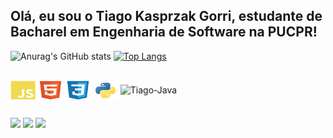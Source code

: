 ## Olá, eu sou o Tiago Kasprzak Gorri, estudante de Bacharel em Engenharia de Software na PUCPR!

![Anurag's GitHub stats](https://github-readme-stats.vercel.app/api?username=tiagogorridev&show_icons=true&theme=github_dark&hide_rank)
[![Top Langs](https://github-readme-stats.vercel.app/api/top-langs/?username=tiagogorridev&layout=donut&theme=github_dark )](https://github.com/anuraghazra/github-readme-stats)


<div style="display: inline_block"><br>
  <img align="center" alt="Tiago-Js" height="30" width="40" src="https://raw.githubusercontent.com/devicons/devicon/master/icons/javascript/javascript-plain.svg">
  <img align="center" alt="Tiago-HTML" height="30" width="40" src="https://raw.githubusercontent.com/devicons/devicon/master/icons/html5/html5-original.svg">
  <img align="center" alt="Tiago-CSS" height="30" width="40" src="https://raw.githubusercontent.com/devicons/devicon/master/icons/css3/css3-original.svg">
  <img align="center" alt="Tiago-Python" height="30" width="40" src="https://raw.githubusercontent.com/devicons/devicon/master/icons/python/python-original.svg">
  <img align="center" alt="Tiago-Java" height="30" width="40" src="https://brandslogos.com/wp-content/uploads/images/large/java-logo-1.png">
</div>
  
  ##
 
<div> 
  <a href="https://instagram.com/tiagogorri" target="_blank"><img src="https://img.shields.io/badge/-Instagram-%23E4405F?style=for-the-badge&logo=instagram&logoColor=white" target="_blank"></a>
  <a href = "mailto:tiagogorridev@gmail.com"><img src="https://img.shields.io/badge/-Gmail-%23333?style=for-the-badge&logo=gmail&logoColor=white" target="_blank"></a>
  <a href="www.linkedin.com/in/tiagogorridev" target="_blank"><img src="https://img.shields.io/badge/-LinkedIn-%230077B5?style=for-the-badge&logo=linkedin&logoColor=white" target="_blank"></a> 
  
</div>

